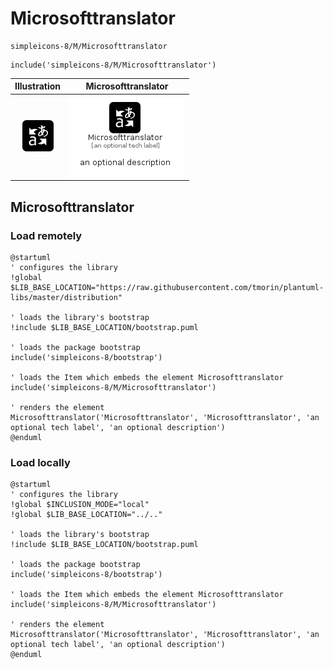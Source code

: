 # Microsofttranslator


```text
simpleicons-8/M/Microsofttranslator
```

```text
include('simpleicons-8/M/Microsofttranslator')
```



| Illustration | Microsofttranslator |
| :---: | :---: |
| ![illustration for Illustration](../../simpleicons-8/M/Microsofttranslator.png) | ![illustration for Microsofttranslator](../../simpleicons-8/M/Microsofttranslator.Local.png) |




## Microsofttranslator

### Load remotely
```plantuml
@startuml
' configures the library
!global $LIB_BASE_LOCATION="https://raw.githubusercontent.com/tmorin/plantuml-libs/master/distribution"

' loads the library's bootstrap
!include $LIB_BASE_LOCATION/bootstrap.puml

' loads the package bootstrap
include('simpleicons-8/bootstrap')

' loads the Item which embeds the element Microsofttranslator
include('simpleicons-8/M/Microsofttranslator')

' renders the element
Microsofttranslator('Microsofttranslator', 'Microsofttranslator', 'an optional tech label', 'an optional description')
@enduml
```

### Load locally
```plantuml
@startuml
' configures the library
!global $INCLUSION_MODE="local"
!global $LIB_BASE_LOCATION="../.."

' loads the library's bootstrap
!include $LIB_BASE_LOCATION/bootstrap.puml

' loads the package bootstrap
include('simpleicons-8/bootstrap')

' loads the Item which embeds the element Microsofttranslator
include('simpleicons-8/M/Microsofttranslator')

' renders the element
Microsofttranslator('Microsofttranslator', 'Microsofttranslator', 'an optional tech label', 'an optional description')
@enduml
```

